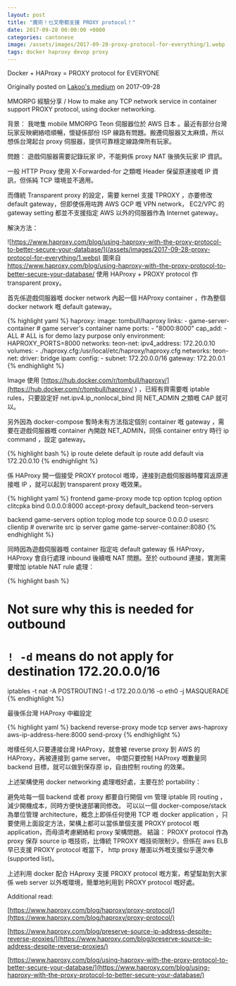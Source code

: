 ```yaml
---
layout: post
title: "魔術！乜叉嘢都支援 PROXY protocol！"
date: 2017-09-28 00:00:00 +0800
categories: cantonese
image: /assets/images/2017-09-28-proxy-protocol-for-everything/1.webp
tags: docker haproxy devop proxy
---
```


Docker + HAProxy = PROXY protocol for EVERYONE

Originally posted on [Lakoo's medium](https://m.lakoo.com/docker-haproxy-proxy-protocol-for-everyone-f0da0533d87b) on 2017-09-28

MMORPG 經驗分享 / How to make any TCP network service in container support PROXY protocol, using docker networking.

背景：
我哋隻 mobile MMORPG Teon 伺服器位於 AWS 日本 。最近有部分台灣玩家反映網絡唔順暢，懷疑係部份 ISP 線路有問題。搬遷伺服器又太麻煩，所以想係台灣起台 proxy 伺服器，提供可靠穩定線路俾所有玩家。

問題：
遊戲伺服器需要記錄玩家 IP，不能夠係 proxy NAT 後損失玩家 IP 資訊。

一般 HTTP Proxy 使用 X-Forwarded-for 之類嘅 Header 保留原連接嘅 IP 資訊，但係純 TCP 環境並不適用。

而傳統 Transparent proxy 的設定，需要 kernel 支援 TPROXY ，亦要修改 default gateway，但即使係用咗跨 AWS GCP 嘅 VPN network， EC2/VPC 的 gateway setting 都並不支援指定 AWS 以外的伺服器作為 Internet gateway。

解決方法：

![https://www.haproxy.com/blog/using-haproxy-with-the-proxy-protocol-to-better-secure-your-database/](/assets/images/2017-09-28-proxy-protocol-for-everything/1.webp)
圖來自 https://www.haproxy.com/blog/using-haproxy-with-the-proxy-protocol-to-better-secure-your-database/
使用 HAProxy + PROXY protocol 作 transparent proxy。

首先係遊戲伺服器嘅 docker network 內起一個 HAProxy container ，作為整個 docker network 嘅 default gateway。

{% highlight yaml %}
haproxy:
image: tombull/haproxy
links: - game-server-container # game server's container name
ports: - "8000:8000"
cap_add: - ALL # ALL is for demo lazy purpose only
environment:
HAPROXY_PORTS=8000
networks:
teon-net:
ipv4_address: 172.20.0.10
volumes: - ./haproxy.cfg:/usr/local/etc/haproxy/haproxy.cfg
networks:
teon-net:
driver: bridge
ipam:
config: - subnet: 172.20.0.0/16
gateway: 172.20.0.1
{% endhighlight %}

Image 使用 [https://hub.docker.com/r/tombull/haproxy/](https://hub.docker.com/r/tombull/haproxy/ ) ，已經有齊需要嘅 iptable rules，只要設定好 net.ipv4.ip_nonlocal_bind 同 NET_ADMIN 之類嘅 CAP 就可以。

另外因為 docker-compose 暫時未有方法指定個別 container 嘅 gateway ，需要在遊戲伺服器嘅 container 內開啟 NET_ADMIN，同係 container entry 時行 ip command ，設定 gateway。

{% highlight bash %}
ip route delete default
ip route add default via 172.20.0.10
{% endhighlight %}

係 HAProxy 開一個接受 PROXY protocol 嘅埠，連接到遊戲伺服器時覆寫返原連接嘅 IP ，就可以起到 transparent proxy 嘅效果。

{% highlight yaml %}
frontend game-proxy
mode tcp
option tcplog
option clitcpka
bind 0.0.0.0:8000 accept-proxy
default_backend teon-servers

backend game-servers
option tcplog
mode tcp
source 0.0.0.0 usesrc clientip # overwrite src ip
server game game-server-container:8080
{% endhighlight %}

同時因為遊戲伺服器嘅 container 指定咗 default gateway 係 HAProxy，HAProxy 會自行處理 inbound 後續嘅 NAT 問題。至於 outbound 連接，實測需要增加 iptable NAT rule 處理：

{% highlight bash %}

# Not sure why this is needed for outbound

# `! -d` means do not apply for destination 172.20.0.0/16

iptables -t nat -A POSTROUTING ! -d 172.20.0.0/16 -o eth0 -j MASQUERADE
{% endhighlight %}

最後係台灣 HAProxy 中繼設定

{% highlight yaml %}
backend reverse-proxy
mode tcp
server aws-haproxy aws-ip-address-here:8000 send-proxy
{% endhighlight %}

咁樣任何人只要連接台灣 HAProxy，就會被 reverse proxy 到 AWS 的 HAProxy，再被連接到 game server。 中間只要控制 HAProxy 嘅數量同 backend 目標，就可以做到保存原 ip，自由控制 routing 的效果。

上述架構使用 docker networking 處理嘅好處，主要在於 portability：

避免咗每一個 backend 或者 proxy 都要自行開個 vm 管理 iptable 同 routing ，減少開機成本，同時方便快速部署同修改。
可以以一個 docker-compose/stack 為單位管理 architecture，概念上即係任何使用 TCP 嘅 docker application ，只要使用上面設定方法，架構上都可以當係單個支援 PROXY protocol 嘅 application，而毋須考慮網絡和 proxy 架構問題。
結論：
PROXY protocol 作為 proxy 保存 source ip 嘅技術，比傳統 TPROXY 嘅技術限制少。但係在 aws ELB 早已支援 PROXY protocol 嘅當下， http proxy 層面以外嘅支援似乎還欠奉 (supported list)。

上述利用 docker 配合 HAproxy 支援 PROXY protocol 嘅方案，希望幫助到大家係 web server 以外嘅環境，簡單地利用到 PROXY protocol 嘅好處。

Additional read:

[https://www.haproxy.com/blog/haproxy/proxy-protocol/](https://www.haproxy.com/blog/haproxy/proxy-protocol/)

[https://www.haproxy.com/blog/preserve-source-ip-address-despite-reverse-proxies/](https://www.haproxy.com/blog/preserve-source-ip-address-despite-reverse-proxies/)

[https://www.haproxy.com/blog/using-haproxy-with-the-proxy-protocol-to-better-secure-your-database/](https://www.haproxy.com/blog/using-haproxy-with-the-proxy-protocol-to-better-secure-your-database/)
